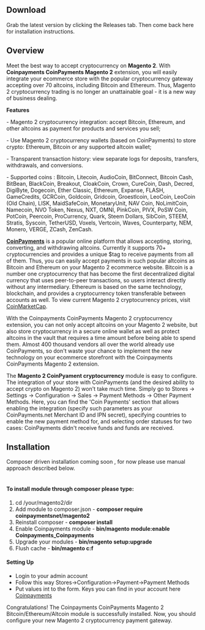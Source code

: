 <h2>Download</h2>
Grab the latest version by clicking the Releases tab. Then come back here for installation instructions.
<h2>Overview</h2>
<p dir="ltr"><span>Meet the best way to accept cryptocurrency on <strong>Magento 2</strong>. With <strong>Coinpayments CoinPayments Magento 2</strong> extension, you will easily integrate your ecommerce store with the popular cryptocurrency gateway accepting over 70 altcoins, including Bitcoin and Ethereum. Thus, Magento 2 cryptocurrency trading is no longer an unattainable goal - it is a new way of business dealing.</span></p>
<p dir="ltr"><strong>Features</strong></p>
<p>- Magento 2 cryptocurrency integration: accept Bitcoin, Ethereum, and other altcoins as payment for products and services you sell;</p>
<p>- Use Magento 2 cryptocurrency wallets (based on CoinPayments) to store crypto: Ethereum, Bitcoin or any supported altcoin wallet;</p>
<p>- Transparent transaction history: view separate logs for deposits, transfers, withdrawals, and conversions.</p>
<p>- Supported coins : Bitcoin, Litecoin, AudioCoin, BitConnect, Bitcoin Cash, BitBean, BlackCoin, Breakout, CloakCoin, Crown, CureCoin, Dash, Decred, DigiByte, Dogecoin, Ether Classic, Ethereum, Expanse, FLASH, GameCredits, GCRCoin, Goldcoin, Gridcoin, Groestlcoin, LeoCoin, LeoCoin (Old Chain), LISK, MaidSafeCoin, MonetaryUnit, NAV Coin, NoLimitCoin, Namecoin, NVO Token, Nexus, NXT, OMNI, PinkCoin, PIVX, PoSW Coin, PotCoin, Peercoin, ProCurrency, Quark, Steem Dollars, SibCoin, STEEM, Stratis, Syscoin, TetherUSD, Voxels, Vertcoin, Waves, Counterparty, NEM, Monero, VERGE, ZCash, ZenCash.</p>
<p dir="ltr"><span><a href="https://www.coinpayments.net/index.php?ref=606a89bb575311badf510a4a8b79a45e" target="_blank"><strong>CoinPayments</strong></a> is a popular online platform that allows accepting, storing, converting, and withdrawing altcoins. Currently it supports 70+ cryptocurrencies and provides a unique $tag to receive payments from all of them. Thus, you can easily accept payments in such popular altcoins as Bitcoin and Ethereum on your Magento 2 ecommerce website. Bitcoin is a number one cryptocurrency that has become the first decentralized digital currency that uses peer-to-peer transactions, so users interact directly without any intermediary. Ethereum is based on the same technology, blockchain, and provides a cryptocurrency token transferable between accounts as well. To view current Magento 2 cryptocurrency prices, visit </span><a href="https://coinmarketcap.com/"><span>CoinMarketCap</span></a><span>.</span></p>
<p dir="ltr"><span>With the Coinpayments CoinPayments Magento 2 cryptocurrency extension, you can not only accept altcoins on your Magento 2 website, but also store cryptocurrency in a secure online wallet as well as protect altcoins in the vault that requires a time amount before being able to spend them. Almost 400 thousand vendors all over the world already use CoinPayments, so don't waste your chance to implement the new technology on your ecommerce storefront with the Coinpayments CoinPayments Magento 2 extension.</span></p>
<p dir="ltr"><span>The <strong>Magento 2 CoinPyament cryptocurrency</strong> module is easy to configure. The integration of your store with CoinPayments (and the desired ability to accept crypto on Magento 2) won't take much time. Simply go to Stores -&gt; Settings -&gt; Configuration -&gt; Sales -&gt; Payment Methods -&gt; Other Payment Methods. Here, you can find the 'Coin Payments' section that allows enabling the integration (specify such parameters as your CoinPayments.net Merchant ID and IPN secret), specifying countries to enable the new payment method for, and selecting order statuses for two cases: CoinPayments didn't receive funds and funds are received.</span></p>

<h2>Installation</h2>
Composer driven installation coming soon , for now please use manual approach described below.<br /><br />

<h4>To install module through composer please type:</h4>
<ol>
    <li>cd /your/magento2/dir</li>
    <li>Add module to composer.json - <strong>composer require coinpaymentsnet/magento2</strong></li>
    <li>Reinstall composer - <strong>composer install</strong></li>
    <li>Enable Coinpayments module - <strong>bin/magento module:enable Coinpayments_Coinpayments</strong></li>
    <li>Upgrade your modules - <strong>bin/magento setup:upgrade</strong></li>
    <li>Flush cache - <strong>bin/magento c:f</strong></li>
</ol>
<h4>Setting Up</h4>
<ul>
    <li>Login to your admin account</li>
    <li>Follow this way Stores->Configuration->Payment->Payment Methods</li>
    <li>Put values int to the form. Keys you can find in your account here <a href="https://www.coinpayments.net/">Coinpayments</a></li>
</ul>
Congratulations! The Coinpayments CoinPayments Magento 2 Bitcoin/Ethereum/Altcoin module is successfully installed. Now, you should configure your new Magento 2 cryptocurrency payment gateway.
